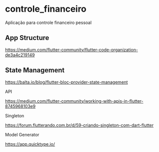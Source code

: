 # controle_financeiro

Aplicação para controle financeiro pessoal

## App Structure

https://medium.com/flutter-community/flutter-code-organization-de3a4c219149

## State Management

https://balta.io/blog/flutter-bloc-provider-state-management

API

https://medium.com/flutter-community/working-with-apis-in-flutter-8745968103e9

Singleton

https://forum.flutterando.com.br/d/59-criando-singleton-com-dart-flutter

Model Generator

https://app.quicktype.io/
